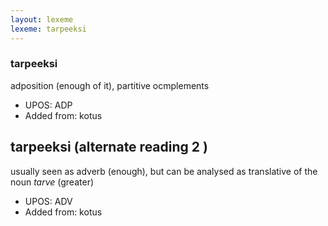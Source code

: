 ```yaml
---
layout: lexeme
lexeme: tarpeeksi
---
```


###  tarpeeksi

adposition (enough of it), partitive ocmplements
* UPOS:  ADP
* Added from:  kotus


## tarpeeksi (alternate reading 2 )

usually seen as adverb (enough), but can be analysed as translative of the noun *tarve* (greater)
* UPOS:  ADV
* Added from:  kotus

